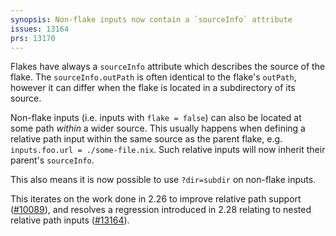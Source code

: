 ```yaml
---
synopsis: Non-flake inputs now contain a `sourceInfo` attribute
issues: 13164
prs: 13170
---
```


Flakes have always a `sourceInfo` attribute which describes the source of the flake.
The `sourceInfo.outPath` is often identical to the flake's `outPath`, however it can differ when the flake is located in a subdirectory of its source.

Non-flake inputs (i.e. inputs with `flake = false`) can also be located at some path _within_ a wider source.
This usually happens when defining a relative path input within the same source as the parent flake, e.g. `inputs.foo.url = ./some-file.nix`.
Such relative inputs will now inherit their parent's `sourceInfo`.

This also means it is now possible to use `?dir=subdir` on non-flake inputs.

This iterates on the work done in 2.26 to improve relative path support ([#10089](https://github.com/NixOS/bsd/pull/10089)),
and resolves a regression introduced in 2.28 relating to nested relative path inputs ([#13164](https://github.com/NixOS/bsd/issues/13164)).
